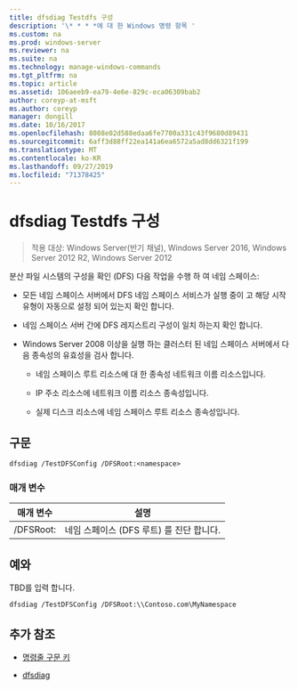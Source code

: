 ```yaml
---
title: dfsdiag Testdfs 구성
description: '\* * * *에 대 한 Windows 명령 항목 '
ms.custom: na
ms.prod: windows-server
ms.reviewer: na
ms.suite: na
ms.technology: manage-windows-commands
ms.tgt_pltfrm: na
ms.topic: article
ms.assetid: 106aeeb9-ea79-4e6e-829c-eca06309bab2
author: coreyp-at-msft
ms.author: coreyp
manager: dongill
ms.date: 10/16/2017
ms.openlocfilehash: 8008e02d588edaa6fe7700a331c43f9680d89431
ms.sourcegitcommit: 6aff3d88ff22ea141a6ea6572a5ad8dd6321f199
ms.translationtype: MT
ms.contentlocale: ko-KR
ms.lasthandoff: 09/27/2019
ms.locfileid: "71378425"
---
```

# <a name="dfsdiag-testdfsconfig"></a>dfsdiag Testdfs 구성

>적용 대상: Windows Server(반기 채널), Windows Server 2016, Windows Server 2012 R2, Windows Server 2012

분산 파일 시스템의 구성을 확인 \(DFS\) 다음 작업을 수행 하 여 네임 스페이스:  
  
-   모든 네임 스페이스 서버에서 DFS 네임 스페이스 서비스가 실행 중이 고 해당 시작 유형이 자동으로 설정 되어 있는지 확인 합니다.  
  
-   네임 스페이스 서버 간에 DFS 레지스트리 구성이 일치 하는지 확인 합니다.  
  
-   Windows Server 2008 이상을 실행 하는 클러스터 된 네임 스페이스 서버에서 다음 종속성의 유효성을 검사 합니다.  
  
    -   네임 스페이스 루트 리소스에 대 한 종속성 네트워크 이름 리소스입니다.  
  
    -   IP 주소 리소스에 네트워크 이름 리소스 종속성입니다.  
  
    -   실제 디스크 리소스에 네임 스페이스 루트 리소스 종속성입니다.  
  
  
  
## <a name="syntax"></a>구문  
  
```  
dfsdiag /TestDFSConfig /DFSRoot:<namespace>  
```  
  
### <a name="parameters"></a>매개 변수  
  
|       매개 변수       |               설명               |
|-----------------------|-----------------------------------------|
| \/DFSRoot:<namespace> | 네임 스페이스 \(DFS 루트\) 를 진단 합니다. |
  
## <a name="BKMK_Examples"></a>예와  
TBD를 입력 합니다.  
  
```  
dfsdiag /TestDFSConfig /DFSRoot:\\Contoso.com\MyNamespace  
```  
  
## <a name="additional-references"></a>추가 참조  
  
-   [명령줄 구문 키](command-line-syntax-key.md)  
  
-   [dfsdiag](dfsdiag.md)  
  

